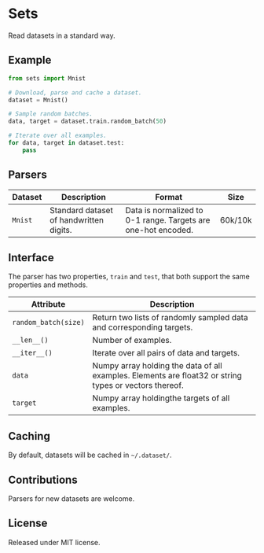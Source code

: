 Sets
====

Read datasets in a standard way.

Example
-------

```python
from sets import Mnist

# Download, parse and cache a dataset.
dataset = Mnist()

# Sample random batches.
data, target = dataset.train.random_batch(50)

# Iterate over all examples.
for data, target in dataset.test:
    pass
```

Parsers
-------

| Dataset | Description | Format | Size |
| ------- | ----------- | ------ | ---- |
| `Mnist` | Standard dataset of handwritten digits. | Data is normalized to 0-1 range. Targets are one-hot encoded. | 60k/10k |

Interface
---------

The parser has two properties, `train` and `test`, that both support the same
properties and methods.

| Attribute | Description |
| --------- | ----------- |
| `random_batch(size)` | Return two lists of randomly sampled data and corresponding targets. |
| `__len__()` | Number of examples. |
| `__iter__()` | Iterate over all pairs of data and targets. |
| `data` | Numpy array holding the data of all examples. Elements are float32 or string types or vectors thereof. |
| `target` | Numpy array holdingthe targets of all examples. |

Caching
-------

By default, datasets will be cached in `~/.dataset/`.

Contributions
-------------

Parsers for new datasets are welcome.

License
-------

Released under MIT license.
